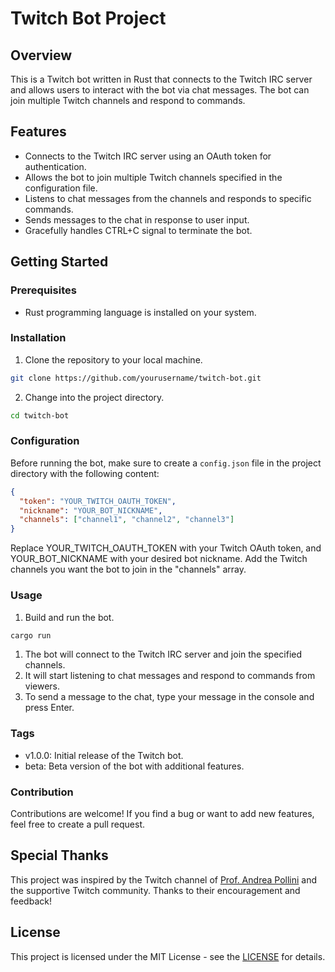 # Twitch Bot Project

## Overview

This is a Twitch bot written in Rust that connects to the Twitch IRC server and allows users to interact with the bot via chat messages. The bot can join multiple Twitch channels and respond to commands.

## Features

- Connects to the Twitch IRC server using an OAuth token for authentication.
- Allows the bot to join multiple Twitch channels specified in the configuration file.
- Listens to chat messages from the channels and responds to specific commands.
- Sends messages to the chat in response to user input.
- Gracefully handles CTRL+C signal to terminate the bot.

## Getting Started

### Prerequisites

- Rust programming language is installed on your system.

### Installation

1. Clone the repository to your local machine.
```bash
git clone https://github.com/yourusername/twitch-bot.git
```

2. Change into the project directory.
```bash
cd twitch-bot
```

### Configuration

Before running the bot, make sure to create a `config.json` file in the project directory with the following content:

```json
{
  "token": "YOUR_TWITCH_OAUTH_TOKEN",
  "nickname": "YOUR_BOT_NICKNAME",
  "channels": ["channel1", "channel2", "channel3"]
}
```
Replace YOUR_TWITCH_OAUTH_TOKEN with your Twitch OAuth token, and YOUR_BOT_NICKNAME with your desired bot nickname. Add the Twitch channels you want the bot to join in the "channels" array.

### Usage

1. Build and run the bot.

```bash
cargo run
```

1. The bot will connect to the Twitch IRC server and join the specified channels.
2. It will start listening to chat messages and respond to commands from viewers.
3. To send a message to the chat, type your message in the console and press Enter.

### Tags
* v1.0.0: Initial release of the Twitch bot.
* beta: Beta version of the bot with additional features.

### Contribution
Contributions are welcome! If you find a bug or want to add new features, feel free to create a pull request.

## Special Thanks

This project was inspired by the Twitch channel of [Prof. Andrea Pollini](https://www.twitch.tv/profandreapollini) and the supportive Twitch community. Thanks to their encouragement and feedback!



## License

This project is licensed under the MIT License - see the [LICENSE](https://www.mit.edu/~amini/LICENSE.md) for details.